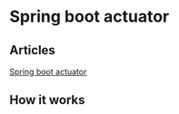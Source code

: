 # Spring boot actuator

## Articles
[Spring boot actuator](https://github.com/JKaouech/spring-boot/wiki/Spring-boot-actuator)


## How it works
